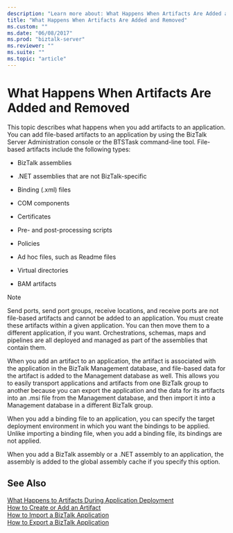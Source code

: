 ```yaml
---
description: "Learn more about: What Happens When Artifacts Are Added and Removed"
title: "What Happens When Artifacts Are Added and Removed"
ms.custom: ""
ms.date: "06/08/2017"
ms.prod: "biztalk-server"
ms.reviewer: ""
ms.suite: ""
ms.topic: "article"
---
```

# What Happens When Artifacts Are Added and Removed
This topic describes what happens when you add artifacts to an application. You can add file-based artifacts to an application by using the BizTalk Server Administration console or the BTSTask command-line tool. File-based artifacts include the following types:  
  
-   BizTalk assemblies  
  
-   .NET assemblies that are not BizTalk-specific  
  
-   Binding (.xml) files  
  
-   COM components  
  
-   Certificates  
  
-   Pre- and post-processing scripts  
  
-   Policies  
  
-   Ad hoc files, such as Readme files  
  
-   Virtual directories  
  
-   BAM artifacts  
  
> [!NOTE]
>  Send ports, send port groups, receive locations, and receive ports are not file-based artifacts and cannot be added to an application. You must create these artifacts within a given application. You can then move them to a different application, if you want. Orchestrations, schemas, maps and pipelines are all deployed and managed as part of the assemblies that contain them.  
  
 When you add an artifact to an application, the artifact is associated with the application in the BizTalk Management database, and file-based data for the artifact is added to the Management database as well. This allows you to easily transport applications and artifacts from one BizTalk group to another because you can export the application and the data for its artifacts into an .msi file from the Management database, and then import it into a Management database in a different BizTalk group.  
  
 When you add a binding file to an application, you can specify the target deployment environment in which you want the bindings to be applied. Unlike importing a binding file, when you add a binding file, its bindings are not applied.  
  
 When you add a BizTalk assembly or a .NET assembly to an application, the assembly is added to the global assembly cache if you specify this option.  
  
## See Also  
 [What Happens to Artifacts During Application Deployment](../core/what-happens-to-artifacts-during-application-deployment.md)   
 [How to Create or Add an Artifact](../core/how-to-create-or-add-an-artifact.md)   
 [How to Import a BizTalk Application](../core/how-to-import-a-biztalk-application.md)   
 [How to Export a BizTalk Application](../core/how-to-export-a-biztalk-application.md)
